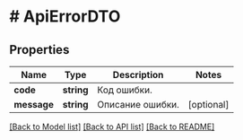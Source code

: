 # # ApiErrorDTO

## Properties

Name | Type | Description | Notes
------------ | ------------- | ------------- | -------------
**code** | **string** | Код ошибки. |
**message** | **string** | Описание ошибки. | [optional]

[[Back to Model list]](../../README.md#models) [[Back to API list]](../../README.md#endpoints) [[Back to README]](../../README.md)
